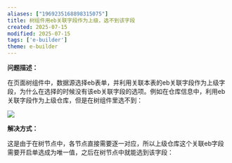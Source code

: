 ```yaml
---
aliases: ["1969235168898315075"]
title: 树组件用eb关联字段作为上级，选不到该字段
created: 2025-07-15
modified: 2025-07-15
tags: ['e-builder']
theme: e-builder
---
```


**问题描述：**

在页面树组件中，数据源选择eb表单，并利用关联本表的eb关联字段作为上级字段，为什么在选择的时候没有该eb关联字段的选项。例如在仓库信息中，利用eb关联字段作为上级仓库，但是在树组件里选不到：

![](https://myhelpdoc.oss-cn-heyuan.aliyuncs.com/mdimages/7d1a60bb741701f7351f63a11144e082.jpg)

**解决方式：**

这是由于在树节点中，各节点直接需要逐一对应，所以上级仓库这个关联eb字段需要开启单选成为唯一值，之后在树节点中就能选到该字段：


